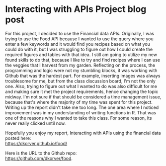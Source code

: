 # Interacting with APIs Project blog post

For this project, I decided to use the Financial data APIs.  Originally, I was trying to use the Food API because I wanted to use the query where you enter a few keywords and it would find you recipes based on what you could do with it, but I was struggling to figure out how I could create the required figures and tables with that idea.  I still am going to utilize my new found skills to do that, because I like to try and find recipes where I can use the veggies that I harvest from my garden.  Reflecting on the process, the programming and logic were not my stumbling blocks, it was working with Github that was the hardest part.  For example, inserting images was always troublesome for me, but from the class discussion board, I'm not the only one.  Also, trying to figure out what I wanted to do was also difficult for me and making sure it met the project requirements, hence changing the topic midway.  I'm not sure if that should be considered a time management issue, because that's where the majority of my time was spent for this project.  Writing up the report didn't take me too long.  The one area where I noticed improvement was in my understanding of writing functions in R.  That was one of the reasons why I wanted to take this class.  For some reason, its never really clicked until now.

Hopefully you enjoy my report, Interacting with APIs using the financial data posted here:  
https://dkorver.github.io/food/  
  
Here is the URL to the Github repo:  
https://github.com/dkorver/food. 


